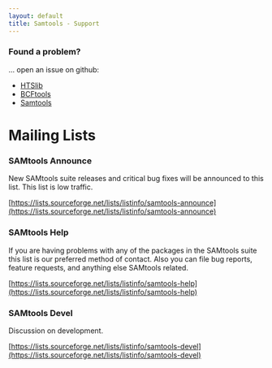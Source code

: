 ```yaml
---
layout: default
title: Samtools - Support
---
```


### Found a problem? 

... open an issue on github:

* [HTSlib](https://github.com/samtools/htslib/issues)
* [BCFtools](https://github.com/samtools/bcftools/issues)
* [Samtools](https://github.com/samtools/samtools/issues)


# Mailing Lists

### SAMtools Announce
New SAMtools suite releases and critical bug fixes will be announced to this list. This list is low traffic.

[https://lists.sourceforge.net/lists/listinfo/samtools-announce](https://lists.sourceforge.net/lists/listinfo/samtools-announce)

### SAMtools Help
If you are having problems with any of the packages in the SAMtools suite this list is our preferred method of contact. Also you can file bug reports, feature requests, and anything else SAMtools related.

[https://lists.sourceforge.net/lists/listinfo/samtools-help](https://lists.sourceforge.net/lists/listinfo/samtools-help)

### SAMtools Devel
Discussion on development.

[https://lists.sourceforge.net/lists/listinfo/samtools-devel](https://lists.sourceforge.net/lists/listinfo/samtools-devel)

